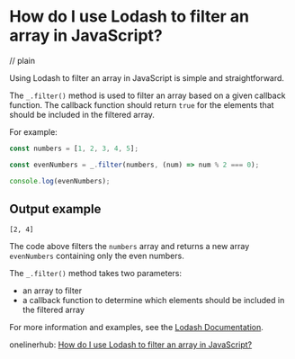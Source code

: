 # How do I use Lodash to filter an array in JavaScript?
// plain

Using Lodash to filter an array in JavaScript is simple and straightforward.

The `_.filter()` method is used to filter an array based on a given callback function. The callback function should return `true` for the elements that should be included in the filtered array.

For example:

```javascript
const numbers = [1, 2, 3, 4, 5];

const evenNumbers = _.filter(numbers, (num) => num % 2 === 0);

console.log(evenNumbers);
```

## Output example

```
[2, 4]
```

The code above filters the `numbers` array and returns a new array `evenNumbers` containing only the even numbers.

The `_.filter()` method takes two parameters:
- an array to filter
- a callback function to determine which elements should be included in the filtered array

For more information and examples, see the [Lodash Documentation](https://lodash.com/docs/4.17.15#filter).

onelinerhub: [How do I use Lodash to filter an array in JavaScript?](https://onelinerhub.com/javascript-lodash/how-do-i-use-lodash-to-filter-an-array-in-javascript)